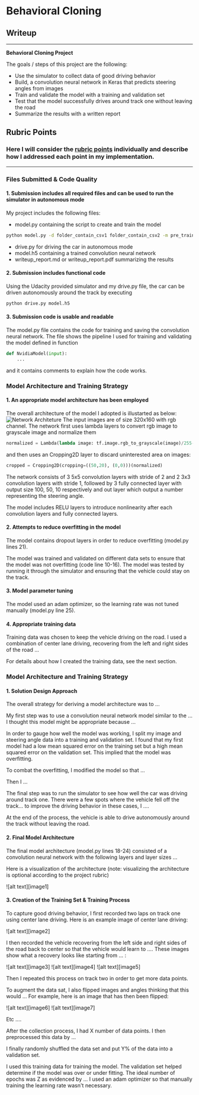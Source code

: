# **Behavioral Cloning** 

## Writeup 


---

**Behavioral Cloning Project**

The goals / steps of this project are the following:
* Use the simulator to collect data of good driving behavior
* Build, a convolution neural network in Keras that predicts steering angles from images
* Train and validate the model with a training and validation set
* Test that the model successfully drives around track one without leaving the road
* Summarize the results with a written report


[//]: # (Image References)

[centre]: ./report_img/center.jpg "Centre camera image"
[centre_flip]: ./report_img/center_flip.jpg "Flipped centre image"
[centre_grayscale]: ./report_img/center_grayscale.jpg "Centre image in grayscale"
[centre_crop]: ./report_img/center_crop_grayscale.jpg "Cropped centre image"

[left]: ./report_img/left.jpg "Left camera image"
[left_flip]: ./report_img/left_flip.jpg "Flipped left image"
[left_grayscale]: ./report_img/left_grayscale.jpg "left image in grayscale"
[left_crop]: ./report_img/left_crop_grayscale.jpg "Cropped left image"


[right]: ./report_img/right.jpg "right camera image"
[right_flip]: ./report_img/right_flip.jpg "Flipped right image"
[right_grayscale]: ./report_img/right_grayscale.jpg "right image in grayscale"
[right_crop]: ./report_img/right_crop_grayscale.jpg "Cropped right image"

[model_arc]: ./report_img/model_architecture.png "Model Architecture"
## Rubric Points
### Here I will consider the [rubric points](https://review.udacity.com/#!/rubrics/432/view) individually and describe how I addressed each point in my implementation.  

---
### Files Submitted & Code Quality

#### 1. Submission includes all required files and can be used to run the simulator in autonomous mode

My project includes the following files:
* model.py containing the script to create and train the model 
```sh
python model.py -d folder_contain_csv1 folder_contain_csv2 -m pre_trained_model_file_for_transfer_learning  
```
* drive.py for driving the car in autonomous mode
* model.h5 containing a trained convolution neural network 
* writeup_report.md or writeup_report.pdf summarizing the results

#### 2. Submission includes functional code
Using the Udacity provided simulator and my drive.py file, the car can be driven autonomously around the track by executing 
```sh
python drive.py model.h5
```

#### 3. Submission code is usable and readable

The model.py file contains the code for training and saving the convolution neural network. The file shows the pipeline I used for training and validating the model defined in function
```python
def NvidiaModel(input):
	...
```
and it contains comments to explain how the code works.

### Model Architecture and Training Strategy

#### 1. An appropriate model architecture has been employed

The overall architecture of the model I adopted is illustarted as below:
![Network Architeture][model_arc]
The input images are of size 320x160 with rgb channel. The network first uses lambda layers to convert rgb image to grayscale image and normalize them 
```python
normalized = Lambda(lambda image: tf.image.rgb_to_grayscale(image)/255-0.5)(input)
```
and then uses an Cropping2D layer to discard uninterested area on images:
```python
cropped = Cropping2D(cropping=((50,20), (0,0)))(normalized)
```
The network consists of 3 5x5 convolution layers with stride of 2 and 2 3x3 convolution layers with stride 1, followed by 3 fully connected layer with output size 100, 50, 10 respectively and out layer which output a number representing the steering angle. 


The model includes RELU layers to introduce nonlinearity after each convolution layers and fully connected layers.

#### 2. Attempts to reduce overfitting in the model

The model contains dropout layers in order to reduce overfitting (model.py lines 21). 

The model was trained and validated on different data sets to ensure that the model was not overfitting (code line 10-16). The model was tested by running it through the simulator and ensuring that the vehicle could stay on the track.

#### 3. Model parameter tuning

The model used an adam optimizer, so the learning rate was not tuned manually (model.py line 25).

#### 4. Appropriate training data

Training data was chosen to keep the vehicle driving on the road. I used a combination of center lane driving, recovering from the left and right sides of the road ... 

For details about how I created the training data, see the next section. 

### Model Architecture and Training Strategy

#### 1. Solution Design Approach

The overall strategy for deriving a model architecture was to ...

My first step was to use a convolution neural network model similar to the ... I thought this model might be appropriate because ...

In order to gauge how well the model was working, I split my image and steering angle data into a training and validation set. I found that my first model had a low mean squared error on the training set but a high mean squared error on the validation set. This implied that the model was overfitting. 

To combat the overfitting, I modified the model so that ...

Then I ... 

The final step was to run the simulator to see how well the car was driving around track one. There were a few spots where the vehicle fell off the track... to improve the driving behavior in these cases, I ....

At the end of the process, the vehicle is able to drive autonomously around the track without leaving the road.

#### 2. Final Model Architecture

The final model architecture (model.py lines 18-24) consisted of a convolution neural network with the following layers and layer sizes ...

Here is a visualization of the architecture (note: visualizing the architecture is optional according to the project rubric)

![alt text][image1]

#### 3. Creation of the Training Set & Training Process

To capture good driving behavior, I first recorded two laps on track one using center lane driving. Here is an example image of center lane driving:

![alt text][image2]

I then recorded the vehicle recovering from the left side and right sides of the road back to center so that the vehicle would learn to .... These images show what a recovery looks like starting from ... :

![alt text][image3]
![alt text][image4]
![alt text][image5]

Then I repeated this process on track two in order to get more data points.

To augment the data sat, I also flipped images and angles thinking that this would ... For example, here is an image that has then been flipped:

![alt text][image6]
![alt text][image7]

Etc ....

After the collection process, I had X number of data points. I then preprocessed this data by ...


I finally randomly shuffled the data set and put Y% of the data into a validation set. 

I used this training data for training the model. The validation set helped determine if the model was over or under fitting. The ideal number of epochs was Z as evidenced by ... I used an adam optimizer so that manually training the learning rate wasn't necessary.
